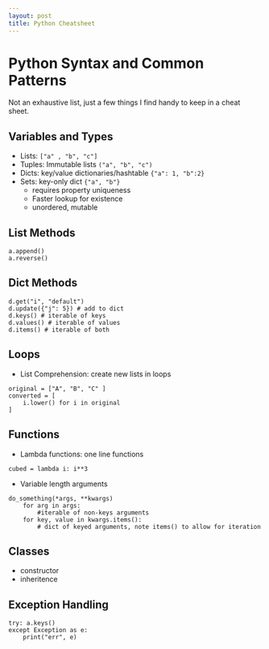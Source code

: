 ```yaml
---
layout: post
title: Python Cheatsheet
---
```


# Python Syntax and Common Patterns
Not an exhaustive list, just a few things I find handy to keep in a cheat sheet.

## Variables and Types
* Lists: `["a" , "b", "c"]`
* Tuples: Immutable lists `("a", "b", "c")`
* Dicts: key/value dictionaries/hashtable `{"a": 1, "b":2}`
* Sets: key-only dict `{"a", "b"}`
    * requires property uniqueness 
    * Faster lookup for existence
    * unordered, mutable

## List Methods
```
a.append()
a.reverse()
```

## Dict Methods
```
d.get("i", "default") 
d.update({"j": 5}) # add to dict
d.keys() # iterable of keys
d.values() # iterable of values
d.items() # iterable of both
```

## Loops
* List Comprehension: create new lists in loops
```
original = ["A", "B", "C" ]
converted = [
    i.lower() for i in original
]
```

## Functions
* Lambda functions: one line functions
```
cubed = lambda i: i**3
```
* Variable length arguments
```
do_something(*args, **kwargs)
    for arg in args:
        #iterable of non-keys arguments
    for key, value in kwargs.items():
        # dict of keyed arguments, note items() to allow for iteration
```

## Classes
* constructor
* inheritence 

## Exception Handling
```
try: a.keys()
except Exception as e:
    print("err", e)
```
